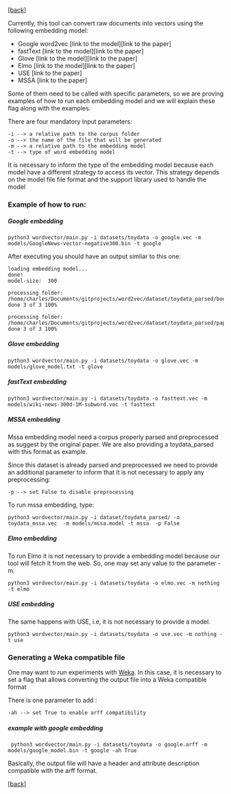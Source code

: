 [\[back\]](../Readme.md)

Currently, this tool can convert raw documents into vectors
using the following embedding model:

* Google word2vec [link to the model][link to the paper]
* fastText [link to the model][link to the paper]
* Glove [link to the model][link to the paper]
* Elmo [link to the model][link to the paper]
* USE [link to the paper]
* MSSA [link to the paper]


Some of them need to be called with specific parameters, so we are proving
examples of how to run each embedding model and we will explain these flag
along with the examples.


There are four mandatory input parameters:

    -i --> a relative path to the corpus folder
    -o --> the name of the file that will be generated
    -m --> a relative path to the embedding model
    -t --> type of word embedding model
    
It is necessary to inform the type of the embedding model because each model have 
a different strategy to access its vector. This strategy depends on the model file
file format and the support library used to handle the model

### Example of how to run:

##### Google embedding

    python3 wordvector/main.py -i datasets/toydata -o google.vec -m models/GoogleNews-vector-negative300.bin -t google 
    
After executing you should have an output simliar to this one:


    loading embedding model...
    done!
    model-size:	 300
    
    processing folder: /home/charles/Documents/gitprojects/word2vec/dataset/toydata_parsed/book
    done 3 of 3 100%
    
    processing folder: /home/charles/Documents/gitprojects/word2vec/dataset/toydata_parsed/paper
    done 3 of 3 100%

##### Glove embedding

    python3 wordvector/main.py -i datasets/toydata -o glove.vec -m models/glove_model.txt -t glove 

##### fastText embedding

    python3 wordvector/main.py -i datasets/toydata -o fasttext.vec -m models/wiki-news-300d-1M-subword.vec -t fasttext 

##### MSSA embedding

Mssa embedding model need a corpus properly parsed and preprocessed as 
suggest by the original paper. We are also providing a toydata_parsed
with this format as example. 


 Since this dataset is already parsed and preprocessed
we need to provide an additional parameter to inform that it is not necessary to
apply any preprocessing:
 
    -p --> set False to disable preprocessing 
    
To run mssa embedding, type:

    python3 wordvector/main.py -i dataset/toydata_parsed/ -o toydata_mssa.vec  -m models/mssa.model -t mssa  -p False
    
##### Elmo embedding

To run Elmo it is not necessary to provide a embedding model 
because our tool will fetch it from the web. So, one may set
any value to the parameter -m. 

    python3 wordvector/main.py -i datasets/toydata -o elmo.vec -m nothing -t elmo 
    
##### USE embedding

The same happens with USE, i.e, it is not necessary to provide
a model.

    python3 wordvector/main.py -i datasets/toydata -o use.vec -m nothing -t use 
    
### Generating a Weka compatible file

One may want to run experiments with [Weka](https://www.cs.waikato.ac.nz/ml/weka/).
In this case, it is necessary to set a flag that allows converting the output file into a Weka
compatible format
 
 There is one parameter to add :
 
    -ah --> set True to enable arff compatibility 

##### example with google embedding
    
     python3 wordvector/main.py -i datasets/toydata -o google.arff -m models/google_model.bin -t google -ah True   
     
 Basically, the output file will have a header and attribute description compatible with
 the arff format.
 
 
[\[back\]](../Readme.md)
